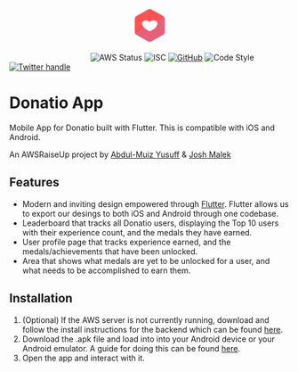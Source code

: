 <p align="center"><img width=12.5% src="https://github.com/joshmalek/donatio-app/blob/master/assets/logo192.png"></p>

&nbsp;&nbsp;&nbsp;&nbsp;&nbsp;&nbsp;&nbsp;&nbsp;&nbsp;&nbsp;&nbsp;&nbsp;&nbsp;&nbsp;&nbsp;&nbsp;&nbsp;&nbsp;&nbsp;&nbsp;&nbsp;&nbsp;&nbsp;&nbsp;&nbsp;&nbsp;&nbsp;&nbsp;&nbsp;&nbsp;&nbsp;&nbsp;&nbsp;&nbsp;&nbsp;&nbsp;
![AWS Status](https://img.shields.io/badge/AWS%20Server%20Status-Online-brightgreen)
![ISC](https://img.shields.io/badge/license-ISC-blue.svg) 
[![GitHub](https://img.shields.io/badge/repo-github-green.svg)](https://github.com/joshmalek/donatio-app)
![Code Style](https://camo.githubusercontent.com/c83b8df34339bd302b7fd3fbb631f99ba25f87f8/68747470733a2f2f696d672e736869656c64732e696f2f62616467652f636f64655f7374796c652d70726574746965722d6666363962342e737667)
[![Twitter handle][]][Twitter badge]
# Donatio App


Mobile App for Donatio built with Flutter. This is compatible with iOS and Android.

An AWSRaiseUp project by [Abdul-Muiz Yusuff](https://github.com/sacrael) & [Josh Malek](https://github.com/joshmalek)

## Features
* Modern and inviting design empowered through [Flutter](https://flutter.dev/).  Flutter allows us to export our desings to both iOS and Android through one codebase.  
* Leaderboard that tracks all Donatio users, displaying the Top 10 users with their experience count, and the medals they have earned.
* User profile page that tracks experience earned, and the medals/achievements that have been unlocked.
* Area that shows what medals are yet to be unlocked for a user, and what needs to be accomplished to earn them.

## Installation
1. (Optional) If the AWS server is not currently running, download and follow the install instructions for the backend which can be found [here](https://github.com/joshmalek/donatio/blob/master/README.md).
2.  Download the .apk file and load into into your Android device or your Android emulator.   A guide for doing this can be found [here](https://www.androidauthority.com/how-to-install-apks-31494/).
3.  Open the app and interact with it.

[Twitter handle]: https://img.shields.io/twitter/follow/donatioapp?label=Follow&style=social
[Twitter badge]: https://twitter.com/intent/follow?screen_name=donatioapp


